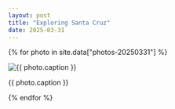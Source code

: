 ```yaml
---
layout: post
title: "Exploring Santa Cruz"
date: 2025-03-31
---
```


{% for photo in site.data["photos-20250331"] %}
  <div>
    <img src="{{ site.baseurl }}/photos/{{ photo.file }}" alt="{{ photo.caption }}">
    <p>{{ photo.caption }}</p>
  </div>
{% endfor %}